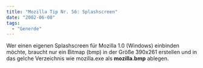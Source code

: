 ```yaml
---
title: "Mozilla Tip Nr. 56: Splashscreen"
date: "2002-06-08"
tags:
  - "Generde"
---
```


Wer einen eigenen Splashscreen für Mozilla 1.0 (Windows) einbinden möchte, braucht nur ein Bitmap (bmp) in der Größe 390x261 erstellen und in das gelche Verzeichnis wie mozilla.exe als **mozilla.bmp** ablegen.
